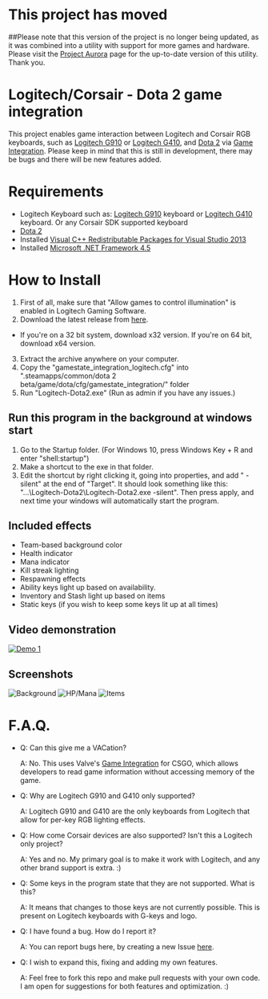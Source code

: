 # This project has moved
##Please note that this version of the project is no longer being updated, as it was combined into a utility with support for more games and hardware. Please visit the [Project Aurora](https://github.com/antonpup/Aurora) page for the up-to-date version of this utility. Thank you.

# Logitech/Corsair - Dota 2 game integration
This project enables game interaction between Logitech and Corsair RGB keyboards, such as [Logitech G910](http://gaming.logitech.com/en-us/product/rgb-gaming-keyboard-g910) or [Logitech G410](http://gaming.logitech.com/en-us/product/rgb-tenkeyless-gaming-keyboard-g410), and [Dota 2](http://store.steampowered.com/app/570/) via [Game Integration](https://developer.valvesoftware.com/wiki/Counter-Strike:_Global_Offensive_Game_State_Integration). Please keep in mind that this is still in development, there may be bugs and there will be new features added.

# Requirements
* Logitech Keyboard such as: [Logitech G910](http://gaming.logitech.com/en-us/product/rgb-gaming-keyboard-g910) keyboard or [Logitech G410](http://gaming.logitech.com/en-us/product/rgb-tenkeyless-gaming-keyboard-g410) keyboard. Or any Corsair SDK supported keyboard
* [Dota 2](http://store.steampowered.com/app/570/)
* Installed [Visual C++ Redistributable Packages for Visual Studio 2013](https://www.microsoft.com/en-us/download/details.aspx?id=40784)
* Installed [Microsoft .NET Framework 4.5](https://www.microsoft.com/en-us/download/details.aspx?id=30653)

# How to Install
1. First of all, make sure that "Allow games to control illumination" is enabled in Logitech Gaming Software.
2. Download the latest release from [here](https://github.com/antonpup/Logitech-Dota2/releases/latest).
  * If you're on a 32 bit system, download x32 version. If you're on 64 bit, download x64 version.
3. Extract the archive anywhere on your computer.
4. Copy the "gamestate_integration_logitech.cfg" into ".steamapps/common/dota 2 beta/game/dota/cfg/gamestate_integration/" folder
5. Run "Logitech-Dota2.exe" (Run as admin if you have any issues.)

## Run this program in the background at windows start
1. Go to the Startup folder. (For Windows 10, press Windows Key + R and enter "shell:startup")
2. Make a shortcut to the exe in that folder.
3. Edit the shortcut by right clicking it, going into properties, and add " -silent" at the end of "Target". It should look something like this: "...\Logitech-Dota2\Logitech-Dota2.exe -silent". Then press apply, and next time your windows will automatically start the program.

## Included effects
* Team-based background color
* Health indicator
* Mana indicator
* Kill streak lighting
* Respawning effects
* Ability keys light up based on availability.
* Inventory and Stash light up based on items
* Static keys (if you wish to keep some keys lit up at all times)

## Video demonstration
[![Demo 1](http://img.youtube.com/vi/KV-doX9VsXk/0.jpg)](http://www.youtube.com/watch?v=KV-doX9VsXk)

## Screenshots
![Background](http://puu.sh/n4vGy/a0d2434c7d.png)
![HP/Mana](http://puu.sh/n4vKz/237c19db9b.png)
![Items](http://puu.sh/n4vMZ/4b836385ce.png)

# F.A.Q.
* Q: Can this give me a VACation?

   A: No. This uses Valve's [Game Integration](https://developer.valvesoftware.com/wiki/Counter-Strike:_Global_Offensive_Game_State_Integration) for CSGO, which allows developers to read game information without accessing memory of the game.

* Q: Why are Logitech G910 and G410 only supported?

   A: Logitech G910 and G410 are the only keyboards from Logitech that allow for per-key RGB lighting effects.

* Q: How come Corsair devices are also supported? Isn't this a Logitech only project?

   A: Yes and no. My primary goal is to make it work with Logitech, and any other brand support is extra. :)

* Q: Some keys in the program state that they are not supported. What is this?

   A: It means that changes to those keys are not currently possible. This is present on Logitech keyboards with G-keys and logo.
   
* Q: I have found a bug. How do I report it?

   A: You can report bugs here, by creating a new Issue [here](https://github.com/antonpup/Logitech-Dota2/issues).

* Q: I wish to expand this, fixing and adding my own features.

   A: Feel free to fork this repo and make pull requests with your own code. I am open for suggestions for both features and optimization. :)
